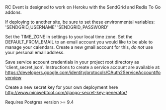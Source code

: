 RC Event is designed to work on Heroku with the SendGrid and Redis To Go addons.

If deploying to another site, be sure to set these environmental variables:
'SENDGRID_USERNAME'
'SENDGRID_PASSWORD'

Set the TIME_ZONE in settings to your local time zone.
Set the DEFAULT_FROM_EMAIL to an email account you would like to be able to manage your calendars. Create a new gmail account for this, *do not* use your personal email address.

Save service account credentials in your project root directory as 'client_secret.json'. Instructions to create a service account are available at: 
https://developers.google.com/identity/protocols/OAuth2ServiceAccount#overview

Create a new secret key for your own deployment here
http://www.miniwebtool.com/django-secret-key-generator/

Requires Postgres version >= 9.4
